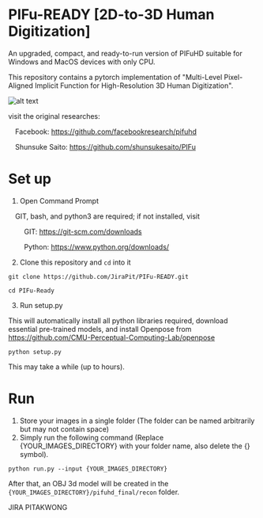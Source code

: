 # PIFu-READY [2D-to-3D Human Digitization]
An upgraded, compact, and ready-to-run version of PIFuHD suitable for Windows and MacOS devices with only CPU.

This repository contains a pytorch implementation of "Multi-Level Pixel-Aligned Implicit Function for High-Resolution 3D Human Digitization".

![alt text](https://camo.githubusercontent.com/dcfd98e18f6313ca98a2388a026706ffb90ff9caa383a5e487b778028376dae8/68747470733a2f2f7368756e73756b65736169746f2e6769746875622e696f2f5049467548442f7265736f75726365732f696d616765732f7069667568642e676966)

visit the original researches:

&ensp;&ensp;Facebook: https://github.com/facebookresearch/pifuhd
  
&ensp;&ensp;Shunsuke Saito: https://github.com/shunsukesaito/PIFu
# Set up
1. Open Command Prompt 

&ensp;&ensp;GIT, bash, and python3 are required; if not installed, visit

&ensp;&ensp;&ensp;&ensp; GIT: https://git-scm.com/downloads

&ensp;&ensp;&ensp;&ensp; Python: https://www.python.org/downloads/

2. Clone this repository and ```cd``` into it
```
git clone https://github.com/JiraPit/PIFu-READY.git
```
```
cd PIFu-Ready
```
3. Run setup.py 

This will automatically install all python libraries required, download essential pre-trained models, and install Openpose from https://github.com/CMU-Perceptual-Computing-Lab/openpose
```
python setup.py
```
This may take a while (up to hours).

# Run
1. Store your images in a single folder (The folder can be named arbitrarily but may not contain space)
2. Simply run the following command (Replace {YOUR_IMAGES_DIRECTORY} with your folder name, also delete the {} symbol).
```
python run.py --input {YOUR_IMAGES_DIRECTORY}
```
After that, an OBJ 3d model will be created in the ```{YOUR_IMAGES_DIRECTORY}/pifuhd_final/recon``` folder.

JIRA PITAKWONG
